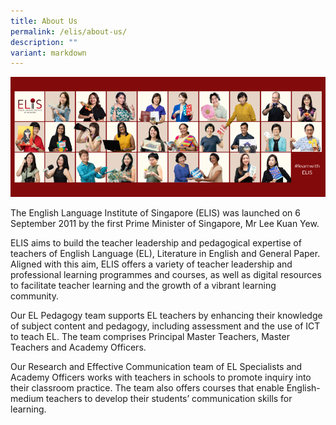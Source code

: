 ```yaml
---
title: About Us
permalink: /elis/about-us/
description: ""
variant: markdown
---
```

![](/images/ELIS_Collage.png)

The English Language Institute of Singapore (ELIS) was launched on 6 September 2011 by the first Prime Minister of Singapore, Mr Lee Kuan Yew.

ELIS aims to build the teacher leadership and pedagogical expertise of teachers of English Language (EL), Literature in English and General Paper. Aligned with this aim, ELIS offers a variety of teacher leadership and professional learning programmes and courses, as well as digital resources to facilitate teacher learning and the growth of a vibrant learning community.

Our EL Pedagogy team supports EL teachers by enhancing their knowledge of subject content and pedagogy, including assessment and the use of ICT to teach EL. The team comprises Principal Master Teachers, Master Teachers and Academy Officers. 

  
Our Research and Effective Communication team of EL Specialists and Academy Officers works with teachers in schools to promote inquiry into their classroom practice. The team also offers courses that enable English-medium teachers to develop their students’ communication skills for learning.